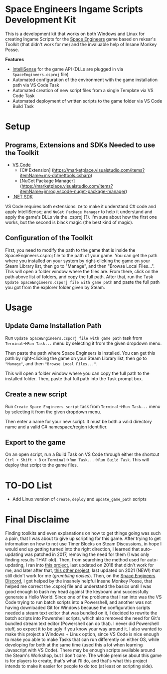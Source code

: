 # Space Engineers Ingame Scripts Development Kit

This is a development kit that works on both Windows and Linux for creating Ingame Scripts for the [Space Engineers](https://www.spaceengineersgame.com) game based on reksar's Toolkit (that didn't work for me) and the invaluable help of Insane Monkey Posse.

**Features**
* [IntelliSense](https://code.visualstudio.com/docs/editor/intellisense) for the game API (DLLs are plugged in via `SpaceEngineers.csproj` file)
* Automated configuration of the environment with the game installation path via VS Code Task
* Automated creation of new script files from a single Template via VS Code Task
* Automated deployment of written scripts to the game folder via VS Code Build Task

# Setup

## Programs, Extensions and SDKs Needed to use the Toolkit

* [VS Code](https://code.visualstudio.com/)
  * [C# Extension] (https://marketplace.visualstudio.com/items?itemName=ms-dotnettools.csharp)
  * [NuGet Package Manager] (https://marketplace.visualstudio.com/items?itemName=jmrog.vscode-nuget-package-manager)
* [.NET SDK](https://dotnet.microsoft.com/)

VS Code requires both extensions: `C#` to make it understand C# code and apply IntelliSense; and `NuGet Package Manager` to help it understand and apply the game's DLLs via the .csproj (?).
I'm sure about how the first one works, but the second is black magic (the best kind of magic).

## Configuration of the Toolkit

First, you need to modify the path to the game that is inside the SpaceEngineers.csproj file to the path of your game.
You can get the path where you installed on your system by right-clicking the game on your Steam Library list, then go to "Manage", and then "Browse Local Files...".
This will open a folder window where the files are. From there, click on the path above list of folders, and copy the full path.
After that, run the Task `Update SpaceEngineers.csporj file with game path` and paste the full path you got from the explorer folder given by Steam.

# Usage

## Update Game Installation Path

Run `Update SpaceEngineers.csporj file with game path` task from `Terminal`->`Run Task...` menu by selecting it from the given dropdown menu.

Then paste the path where Space Engineers is installed. You can get this path by right-clicking the game on your Steam Library list, then go to `"Manage"`, and then `"Browse Local Files..."`.

This will open a folder window where you can copy the full path to the installed folder. Then, paste that full path into the Task prompt box.

## Create a new script

Run `Create Space Engineers script` task from `Terminal`->`Run Task...` menu by selecting it from the given dropdown menu.

Then enter a name for your new script. It must be both a valid directory name and a valid C# namespace/region identifier.

## Export to the game

On an open script, run a Build Task on VS Code through either the shortcut `Ctrl + Shift + B` or `Terminal`->`Run Task...`->`Run Build Task`. This will deploy that script to the game files.

# TO-DO List

* Add Linux version of `create`, `deploy` and `update_game_path` scripts

# Final Disclaime

Finding toolkits and even explanations on how to get things going was such a pain, that I was about to give up scripting for this game.
After trying to get information on how to not use Timer Blocks on Steam Discussions, in hope I would end up getting turned into the right direction, I learned that auto-updating was patched in 2017, removing the need for them (I was only finding results THAT old).
Then, from searching the method used for auto-updating, I ran into [this project](https://github.com/gregretkowski/VSC-SE), last updated on 2018 that didn't work for me, and later after that, [this other project](https://github.com/reksar/SpaceEngineers), last updated on 2021 (NEW!) that still didn't work for me (*grumbling noises*).
Then, on the [Space Engineers Discord](https://discord.com/invite/keenswh), I got helped by the insanely helpful Insane Monkey Posse, that helped me correct the .csproj file and understand the basics until I was good enough to bash my head against the keyboard and successfully  generate a Hello World.
Since one of the problems that I ran into was the VS Code trying to run batch scripts into a Powershell, and another was not having downloaded Git for Windows because the configuration scripts needed a steam text editor that was bundled on it, I decided to rewrite the batch scripts into Powershell scripts, which also removed the need for Git's bundled stream text editor (Powershell can do that).
I never did Powershell stuff, so expect it to be ugly if you know your way around it.
I also wanted to make this project a Windows + Linux option, since VS Code is nice enough to make you able to make Tasks that can run differently on either OS, while developing for both at the same time (used this a lot when learning Javascript with VS Code).
There may be enough scripts available around the Steam's Workshop, but I don't care. The whole premise about this game is for players to create, that's what I'll do, and that's what this project intends to make it easier for people to do too (at least on scripting side).
